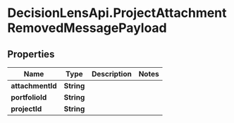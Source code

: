 # DecisionLensApi.ProjectAttachmentRemovedMessagePayload

## Properties
Name | Type | Description | Notes
------------ | ------------- | ------------- | -------------
**attachmentId** | **String** |  | 
**portfolioId** | **String** |  | 
**projectId** | **String** |  | 


